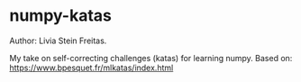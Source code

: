 # numpy-katas
Author: Livia Stein Freitas.

My take on self-correcting challenges (katas) for learning numpy. Based on: https://www.bpesquet.fr/mlkatas/index.html 
